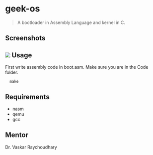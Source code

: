 geek-os
==========
>  A bootloader in Assembly Language and kernel in C.

Screenshots
-----------
![](images/screenshot1.png)
Usage
-----
First write assembly code in boot.asm. Make sure you are in the Code folder.
```
  make
```
Requirements
------------

+ nasm
+ qemu
+ gcc

Mentor
------
Dr. Vaskar Raychoudhary
